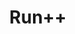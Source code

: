 ---
title: Run++
categories: [Visual Studio Code, Node.Js]
image: https://mdalbinhossain.github.io/Run/logo.png
description: A Visual Studio Code Extension for Competitive Programmers.
download_url: https://marketplace.visualstudio.com/items?itemName=AlbinBD.run
external_url: https://marketplace.visualstudio.com/items?itemName=AlbinBD.run
---